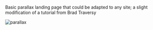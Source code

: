 Basic parallax landing page that could be adapted to any site; a slight modification of a tutorial from Brad Traversy

![parallax](https://user-images.githubusercontent.com/56236726/95624918-7b653080-0a2c-11eb-8671-e043fca6d6d7.jpg)
